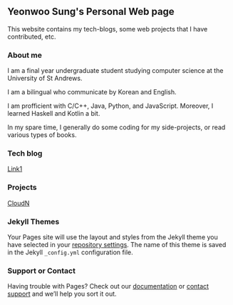 ## Yeonwoo Sung's Personal Web page

This website contains my tech-blogs, some web projects that I have contributed, etc.

### About me

I am a final year undergraduate student studying computer science at the University of St Andrews.

I am a bilingual who communicate by Korean and English.

I am profficient with C/C++, Java, Python, and JavaScript. Moreover, I learned Haskell and Kotlin a bit.

In my spare time, I generally do some coding for my side-projects, or read various types of books.

### Tech blog

[Link1](https://neos518.tistory.com/)

### Projects

[CloudN](projects/cloudn/index.html)

### Jekyll Themes

Your Pages site will use the layout and styles from the Jekyll theme you have selected in your [repository settings](https://github.com/YeonwooSung/YeonwooSung.github.io/settings). The name of this theme is saved in the Jekyll `_config.yml` configuration file.

### Support or Contact

Having trouble with Pages? Check out our [documentation](https://help.github.com/categories/github-pages-basics/) or [contact support](https://github.com/contact) and we’ll help you sort it out.
